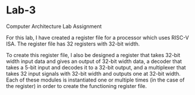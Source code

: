 # Lab-3
Computer Architecture Lab Assignment

For this lab, I have created a register file for a processor which uses RISC-V ISA. The register file has 32 registers with 32-bit width.

To create this register file, I also be designed a register that takes 32-bit width input data and gives an output of 32-bit width data, a decoder that takes a 5-bit input and decodes it to a 32-bit output, and a multiplexer that takes 32 input signals with 32-bit width and outputs one at 32-bit width. Each of these modules is instantiated one or multiple times (in the case of the register) in order to create the functioning register file.
